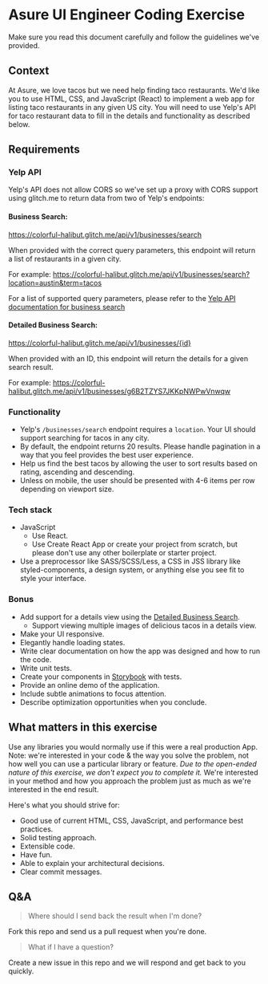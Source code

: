 # Asure UI Engineer Coding Exercise

Make sure you read this document carefully and follow the guidelines we've provided.

## Context

At Asure, we love tacos but we need help finding taco restaurants. We'd like you to use HTML, CSS, and JavaScript (React) to implement a web app for listing taco restaurants in any given US city. You will need to use Yelp's API for taco restaurant data to fill in the details and functionality as described below.

## Requirements

### Yelp API

Yelp's API does not allow CORS so we've set up a proxy with CORS support using glitch.me to return data from two of Yelp's endpoints:

#### Business Search:
https://colorful-halibut.glitch.me/api/v1/businesses/search

When provided with the correct query parameters, this endpoint will return a list of restaurants in a given city.

For example: https://colorful-halibut.glitch.me/api/v1/businesses/search?location=austin&term=tacos

For a list of supported query parameters, please refer to the [Yelp API documentation for business search](https://www.yelp.com/developers/documentation/v3/business_search) 

#### Detailed Business Search:
https://colorful-halibut.glitch.me/api/v1/businesses/{id}

When provided with an ID, this endpoint will return the details for a given search result.

For example: https://colorful-halibut.glitch.me/api/v1/businesses/g6B2TZYS7JKKpNWPwVnwqw

### Functionality
- Yelp's `/businesses/search` endpoint requires a `location`. Your UI should support searching for tacos in any city.
- By default, the endpoint returns 20 results. Please handle pagination in a way that you feel provides the best user experience.
- Help us find the best tacos by allowing the user to sort results based on rating, ascending and descending.
- Unless on mobile, the user should be presented with 4-6 items per row depending on viewport size.

### Tech stack

- JavaScript
  - Use React.
  - Use Create React App or create your project from scratch, but please don't use any other boilerplate or starter project.
- Use a preprocessor like SASS/SCSS/Less, a CSS in JSS library like styled-components, a design system, or anything else you see fit to style your interface.

### Bonus
- Add support for a details view using the [Detailed Business Search](#detailed-business-search).
  - Support viewing multiple images of delicious tacos in a details view.
- Make your UI responsive.
- Elegantly handle loading states.
- Write clear documentation on how the app was designed and how to run the code.
- Write unit tests.
- Create your components in [Storybook](https://storybook.js.org) with tests.
- Provide an online demo of the application.
- Include subtle animations to focus attention.
- Describe optimization opportunities when you conclude.

## What matters in this exercise

Use any libraries you would normally use if this were a real production App. Note: we're interested in your code & the way you solve the problem, not how well you can use a particular library or feature.
*Due to the open-ended nature of this exercise, we don't expect you to complete it.* We're interested in your method and how you approach the problem just as much as we're interested in the end result.

Here's what you should strive for:

- Good use of current HTML, CSS, JavaScript, and performance best practices.
- Solid testing approach.
- Extensible code.
- Have fun.
- Able to explain your architectural decisions.
- Clear commit messages.


## Q&A

> Where should I send back the result when I'm done?

Fork this repo and send us a pull request when you're done.

> What if I have a question?

Create a new issue in this repo and we will respond and get back to you quickly.
